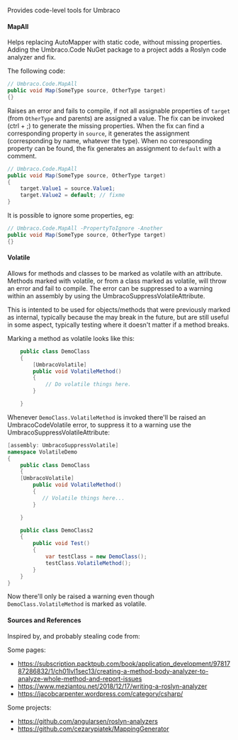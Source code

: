 Provides code-level tools for Umbraco

#### MapAll

Helps replacing AutoMapper with static code, without missing properties. Adding the Umbraco.Code NuGet package to a project adds a Roslyn code analyzer and fix.

The following code:

~~~~c#
// Umbraco.Code.MapAll
public void Map(SomeType source, OtherType target)
{}
~~~~

Raises an error and fails to compile, if not all assignable properties of `target` (from `OtherType` and parents) are assigned a value.
The fix can be invoked (ctrl + ;) to generate the missing properties.
When the fix can find a corresponding property in `source`, it generates the assignment (corresponding by name, whatever the type).
When no corresponding property can be found, the fix generates an assignment to `default` with a comment.

~~~~c#
// Umbraco.Code.MapAll
public void Map(SomeType source, OtherType target)
{
	target.Value1 = source.Value1;
	target.Value2 = default; // fixme
}
~~~~

It is possible to ignore some properties, eg:

~~~~c#
// Umbraco.Code.MapAll -PropertyToIgnore -Another
public void Map(SomeType source, OtherType target)
{}
~~~~

#### Volatile

Allows for methods and classes to be marked as volatile with an attribute. Methods marked with volatile, or from a class marked as volatile,
will throw an error and fail to compile. The error can be suppressed to a warning within an assembly by using the UmbracoSuppressVolatileAttribute.

This is intented to be used for objects/methods that were previously marked as internal, typically because the may break in the future, 
but are still useful in some aspect, typically testing where it doesn't matter if a method breaks. 

Marking a method as volatile looks like this: 
~~~c#
    public class DemoClass
    {
        [UmbracoVolatile]
        public void VolatileMethod()
        {
            // Do volatile things here.
        }

    }
~~~

Whenever ```DemoClass.VolatileMethod``` is invoked there'll be raised an UmbracoCodeVolatile error, to suppress it to a warning use the UmbracoSuppressVolatileAttribute: 
~~~c#
[assembly: UmbracoSuppressVolatile]
namespace VolatileDemo
{
    public class DemoClass
    {
	[UmbracoVolatile]
        public void VolatileMethod()
        {
           // Volatile things here...
        }

    }

    public class DemoClass2
    {
        public void Test()
        {
            var testClass = new DemoClass();
            testClass.VolatileMethod();
        }
    }
}
~~~

Now there'll only be raised a warning even though ```DemoClass.VolatileMethod``` is marked as volatile.

#### Sources and References

Inspired by, and probably stealing code from:

Some pages:
- https://subscription.packtpub.com/book/application_development/9781787286832/1/ch01lvl1sec13/creating-a-method-body-analyzer-to-analyze-whole-method-and-report-issues
- https://www.meziantou.net/2018/12/17/writing-a-roslyn-analyzer
- https://jacobcarpenter.wordpress.com/category/csharp/

Some projects:
- https://github.com/angularsen/roslyn-analyzers
- https://github.com/cezarypiatek/MappingGenerator

